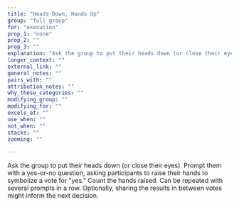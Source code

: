 ```yaml
---
title: "Heads Down, Hands Up"
group: "full group"
for: "execution"
prop_1: "none"
prop_2: ""
prop_3: ""
explanation: "Ask the group to put their heads down (or close their eyes). Prompt them with a yes-or-no question, asking participants to raise their hands to symbolize a vote for \"yes.\" Count the hands raised. Can be repeated with several prompts in a row. Optionally, sharing the results in between votes might inform the next decision."
longer_context: ""
external_link: ""
general_notes: ""
pairs_with: ""
attribution_notes: ""
why_these_categories: ""
modifying_group: ""
modifying_for: ""
excels_at: ""
use_when: ""
not_when: ""
stacks: ""
zooming: ""

---
```


Ask the group to put their heads down (or close their eyes). Prompt them with a yes-or-no question, asking participants to raise their hands to symbolize a vote for "yes." Count the hands raised. Can be repeated with several prompts in a row. Optionally, sharing the results in between votes might inform the next decision.
